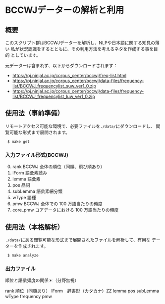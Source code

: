 # BCCWJデーターの解析と利用

## 概要

このスクリプト群はBCCWJデーターを解析し、NLPや日本語に関する知見の薄い
私が状況認識をするとともに、その利用方法を考えるネタを作成する事を目的
としています。

元データーは含まれず、以下からダウンロードされます：

  * https://pj.ninjal.ac.jp/corpus_center/bccwj/freq-list.html
  * https://pj.ninjal.ac.jp/corpus_center/bccwj/data-files/frequency-list/BCCWJ_frequencylist_suw_ver1_0.zip
  * https://pj.ninjal.ac.jp/corpus_center/bccwj/data-files/frequency-list/BCCWJ_frequencylist_luw_ver1_0.zip

## 使用法（事前準備）

リモートアクセス可能な環境で、必要ファイルを`./data/`にダウンロードし、
閲覧可能な形式まで展開されます。

```
 $ make get
```

### 入力ファイル形式(BCCWJ)



0. rank BCCWJ 全体の順位（同順、飛び順あり）
1. lForm 語彙素読み
2. lemma 語彙素
3. pos 品詞
4. subLemma 語彙素細分類
5. wType 語種
7. pmw BCCWJ 全体での 100 万語当たりの頻度
89. core_pmw コアデータにおける 100 万語当たりの頻度


## 使用法（本格解析）

`./data/`にある閲覧可能な形式まで展開されたファイルを解析して、有用な
データーを作成されます。
```
 $ make analyze
```


### 出力ファイル


順位と語彙頻度の関係＊（分野無視）

rank 順位（同順あり）
lForm　辞書形（カタカナ）ZZ
lemma   pos     subLemma        wType   frequency       pmw



